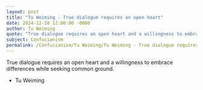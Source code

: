 ```yaml
---
layout: post
title: "Tu Weiming - True dialogue requires an open heart"
date: 2024-12-28 12:00:00 -0000
author: Tu Weiming
quote: "True dialogue requires an open heart and a willingness to embrace differences while seeking common ground."
subject: Confucianism
permalink: /Confucianism/Tu Weiming/Tu Weiming - True dialogue requires an open heart
---
```


True dialogue requires an open heart and a willingness to embrace differences while seeking common ground.

- Tu Weiming
